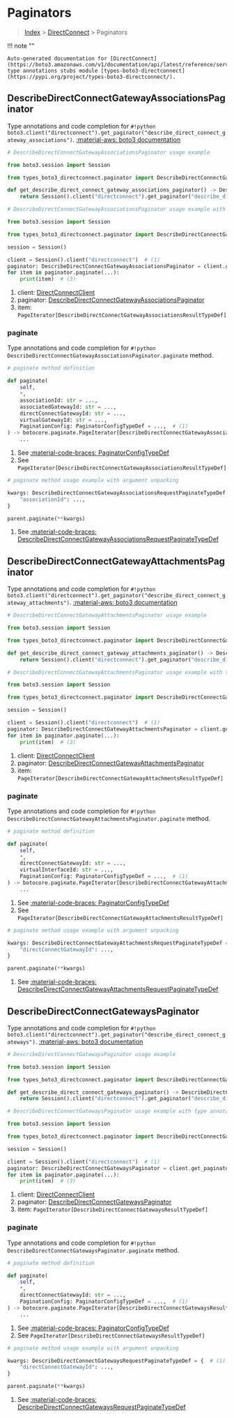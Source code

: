 # Paginators

> [Index](../README.md) > [DirectConnect](./README.md) > Paginators

!!! note ""

    Auto-generated documentation for [DirectConnect](https://boto3.amazonaws.com/v1/documentation/api/latest/reference/services/directconnect.html#directconnect)
    type annotations stubs module [types-boto3-directconnect](https://pypi.org/project/types-boto3-directconnect/).

## DescribeDirectConnectGatewayAssociationsPaginator

Type annotations and code completion for `#!python boto3.client("directconnect").get_paginator("describe_direct_connect_gateway_associations")`.
[:material-aws: boto3 documentation](https://boto3.amazonaws.com/v1/documentation/api/latest/reference/services/directconnect/paginator/DescribeDirectConnectGatewayAssociations.html#DirectConnect.Paginator.DescribeDirectConnectGatewayAssociations)

```python
# DescribeDirectConnectGatewayAssociationsPaginator usage example

from boto3.session import Session

from types_boto3_directconnect.paginator import DescribeDirectConnectGatewayAssociationsPaginator

def get_describe_direct_connect_gateway_associations_paginator() -> DescribeDirectConnectGatewayAssociationsPaginator:
    return Session().client("directconnect").get_paginator("describe_direct_connect_gateway_associations")
```

```python
# DescribeDirectConnectGatewayAssociationsPaginator usage example with type annotations

from boto3.session import Session

from types_boto3_directconnect.paginator import DescribeDirectConnectGatewayAssociationsPaginator

session = Session()

client = Session().client("directconnect")  # (1)
paginator: DescribeDirectConnectGatewayAssociationsPaginator = client.get_paginator("describe_direct_connect_gateway_associations")  # (2)
for item in paginator.paginate(...):
    print(item)  # (3)
```

1. client: [DirectConnectClient](./client.md)
2. paginator: [DescribeDirectConnectGatewayAssociationsPaginator](./paginators.md#describedirectconnectgatewayassociationspaginator)
3. item: `PageIterator[DescribeDirectConnectGatewayAssociationsResultTypeDef]`


### paginate

Type annotations and code completion for `#!python DescribeDirectConnectGatewayAssociationsPaginator.paginate` method.

```python
# paginate method definition

def paginate(
    self,
    *,
    associationId: str = ...,
    associatedGatewayId: str = ...,
    directConnectGatewayId: str = ...,
    virtualGatewayId: str = ...,
    PaginationConfig: PaginatorConfigTypeDef = ...,  # (1)
) -> botocore.paginate.PageIterator[DescribeDirectConnectGatewayAssociationsResultTypeDef]:  # (2)
    ...
```

1. See [:material-code-braces: PaginatorConfigTypeDef](./type_defs.md#paginatorconfigtypedef)
2. See `PageIterator[DescribeDirectConnectGatewayAssociationsResultTypeDef]`


```python
# paginate method usage example with argument unpacking

kwargs: DescribeDirectConnectGatewayAssociationsRequestPaginateTypeDef = {  # (1)
    "associationId": ...,
}

parent.paginate(**kwargs)
```

1. See [:material-code-braces: DescribeDirectConnectGatewayAssociationsRequestPaginateTypeDef](./type_defs.md#describedirectconnectgatewayassociationsrequestpaginatetypedef)
## DescribeDirectConnectGatewayAttachmentsPaginator

Type annotations and code completion for `#!python boto3.client("directconnect").get_paginator("describe_direct_connect_gateway_attachments")`.
[:material-aws: boto3 documentation](https://boto3.amazonaws.com/v1/documentation/api/latest/reference/services/directconnect/paginator/DescribeDirectConnectGatewayAttachments.html#DirectConnect.Paginator.DescribeDirectConnectGatewayAttachments)

```python
# DescribeDirectConnectGatewayAttachmentsPaginator usage example

from boto3.session import Session

from types_boto3_directconnect.paginator import DescribeDirectConnectGatewayAttachmentsPaginator

def get_describe_direct_connect_gateway_attachments_paginator() -> DescribeDirectConnectGatewayAttachmentsPaginator:
    return Session().client("directconnect").get_paginator("describe_direct_connect_gateway_attachments")
```

```python
# DescribeDirectConnectGatewayAttachmentsPaginator usage example with type annotations

from boto3.session import Session

from types_boto3_directconnect.paginator import DescribeDirectConnectGatewayAttachmentsPaginator

session = Session()

client = Session().client("directconnect")  # (1)
paginator: DescribeDirectConnectGatewayAttachmentsPaginator = client.get_paginator("describe_direct_connect_gateway_attachments")  # (2)
for item in paginator.paginate(...):
    print(item)  # (3)
```

1. client: [DirectConnectClient](./client.md)
2. paginator: [DescribeDirectConnectGatewayAttachmentsPaginator](./paginators.md#describedirectconnectgatewayattachmentspaginator)
3. item: `PageIterator[DescribeDirectConnectGatewayAttachmentsResultTypeDef]`


### paginate

Type annotations and code completion for `#!python DescribeDirectConnectGatewayAttachmentsPaginator.paginate` method.

```python
# paginate method definition

def paginate(
    self,
    *,
    directConnectGatewayId: str = ...,
    virtualInterfaceId: str = ...,
    PaginationConfig: PaginatorConfigTypeDef = ...,  # (1)
) -> botocore.paginate.PageIterator[DescribeDirectConnectGatewayAttachmentsResultTypeDef]:  # (2)
    ...
```

1. See [:material-code-braces: PaginatorConfigTypeDef](./type_defs.md#paginatorconfigtypedef)
2. See `PageIterator[DescribeDirectConnectGatewayAttachmentsResultTypeDef]`


```python
# paginate method usage example with argument unpacking

kwargs: DescribeDirectConnectGatewayAttachmentsRequestPaginateTypeDef = {  # (1)
    "directConnectGatewayId": ...,
}

parent.paginate(**kwargs)
```

1. See [:material-code-braces: DescribeDirectConnectGatewayAttachmentsRequestPaginateTypeDef](./type_defs.md#describedirectconnectgatewayattachmentsrequestpaginatetypedef)
## DescribeDirectConnectGatewaysPaginator

Type annotations and code completion for `#!python boto3.client("directconnect").get_paginator("describe_direct_connect_gateways")`.
[:material-aws: boto3 documentation](https://boto3.amazonaws.com/v1/documentation/api/latest/reference/services/directconnect/paginator/DescribeDirectConnectGateways.html#DirectConnect.Paginator.DescribeDirectConnectGateways)

```python
# DescribeDirectConnectGatewaysPaginator usage example

from boto3.session import Session

from types_boto3_directconnect.paginator import DescribeDirectConnectGatewaysPaginator

def get_describe_direct_connect_gateways_paginator() -> DescribeDirectConnectGatewaysPaginator:
    return Session().client("directconnect").get_paginator("describe_direct_connect_gateways")
```

```python
# DescribeDirectConnectGatewaysPaginator usage example with type annotations

from boto3.session import Session

from types_boto3_directconnect.paginator import DescribeDirectConnectGatewaysPaginator

session = Session()

client = Session().client("directconnect")  # (1)
paginator: DescribeDirectConnectGatewaysPaginator = client.get_paginator("describe_direct_connect_gateways")  # (2)
for item in paginator.paginate(...):
    print(item)  # (3)
```

1. client: [DirectConnectClient](./client.md)
2. paginator: [DescribeDirectConnectGatewaysPaginator](./paginators.md#describedirectconnectgatewayspaginator)
3. item: `PageIterator[DescribeDirectConnectGatewaysResultTypeDef]`


### paginate

Type annotations and code completion for `#!python DescribeDirectConnectGatewaysPaginator.paginate` method.

```python
# paginate method definition

def paginate(
    self,
    *,
    directConnectGatewayId: str = ...,
    PaginationConfig: PaginatorConfigTypeDef = ...,  # (1)
) -> botocore.paginate.PageIterator[DescribeDirectConnectGatewaysResultTypeDef]:  # (2)
    ...
```

1. See [:material-code-braces: PaginatorConfigTypeDef](./type_defs.md#paginatorconfigtypedef)
2. See `PageIterator[DescribeDirectConnectGatewaysResultTypeDef]`


```python
# paginate method usage example with argument unpacking

kwargs: DescribeDirectConnectGatewaysRequestPaginateTypeDef = {  # (1)
    "directConnectGatewayId": ...,
}

parent.paginate(**kwargs)
```

1. See [:material-code-braces: DescribeDirectConnectGatewaysRequestPaginateTypeDef](./type_defs.md#describedirectconnectgatewaysrequestpaginatetypedef)

